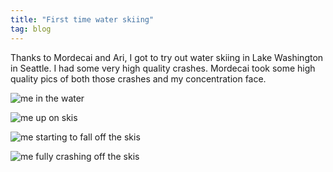 ```yaml
---
title: "First time water skiing"
tag: blog
---
```


Thanks to Mordecai and Ari, I got to try out water skiing in Lake Washington in Seattle. I had some very high quality crashes. Mordecai took some high quality pics of both those crashes and my concentration face.

![me in the water](/assets/images/wordpress/water-ski-1.jpg)

![me up on skis](/assets/images/wordpress/water-ski-2.jpg)

![me starting to fall off the skis](/assets/images/wordpress/water-ski-3.jpg)

![me fully crashing off the skis](/assets/images/wordpress/water-ski-4.jpg)
